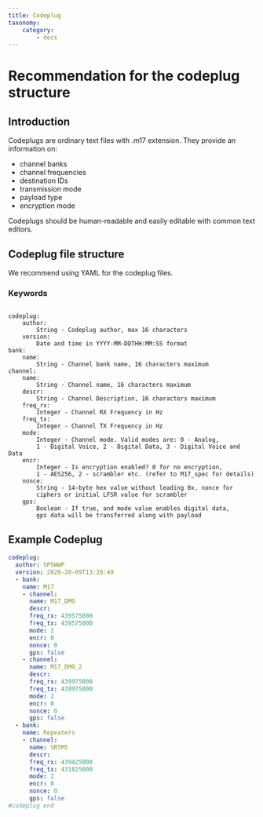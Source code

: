 ```yaml
---
title: Codeplug
taxonomy:
    category:
        - docs
---
```


# Recommendation for the codeplug structure

## Introduction

Codeplugs are ordinary text files with .m17 extension. They provide an information on:

* channel banks
* channel frequencies
* destination IDs
* transmission mode
* payload type
* encryption mode

Codeplugs should be human-readable and easily editable with common text editors.

## Codeplug file structure

We recommend using YAML for the codeplug files.

### Keywords

```

codeplug:
    author:
        String - Codeplug author, max 16 characters
    version:
        Date and time in YYYY-MM-DDTHH:MM:SS format
bank:
    name:
        String - Channel bank name, 16 characters maximum
channel:
    name:
        String - Channel name, 16 characters maximum
    descr:
        String - Channel Description, 16 characters maximum
    freq_rx:
        Integer - Channel RX Frequency in Hz
    freq_tx:
        Integer - Channel TX Frequency in Hz
    mode:
        Integer - Channel mode. Valid modes are: 0 - Analog,
        1 - Digital Voice, 2 - Digital Data, 3 - Digital Voice and Data
    encr:
        Integer - Is encryption enabled? 0 for no encryption,
        1 - AES256, 2 - scrambler etc. (refer to M17_spec for details)
    nonce:
        String - 14-byte hex value without leading 0x. nonce for 
        ciphers or initial LFSR value for scrambler
    gps:
        Boolean - If true, and mode value enables digital data, 
        gps data will be transferred along with payload
```

## Example Codeplug

```yaml
codeplug:
  author: SP5WWP
  version: 2020-28-09T13:20:49
  - bank:
    name: M17
    - channel:
      name: M17_DMO
      descr:
      freq_rx: 439575000
      freq_tx: 439575000
      mode: 2
      encr: 0
      nonce: 0
      gps: false
    - channel:
      name: M17_DMO_2
      descr:
      freq_rx: 439975000
      freq_tx: 439975000
      mode: 2
      encr: 0
      nonce: 0
      gps: false
  - bank:
    name: Repeaters
    - channel:
      name: SR5MS
      descr:
      freq_rx: 439425000
      freq_tx: 431825000
      mode: 2
      encr: 0
      nonce: 0
      gps: false
#codeplug end
```